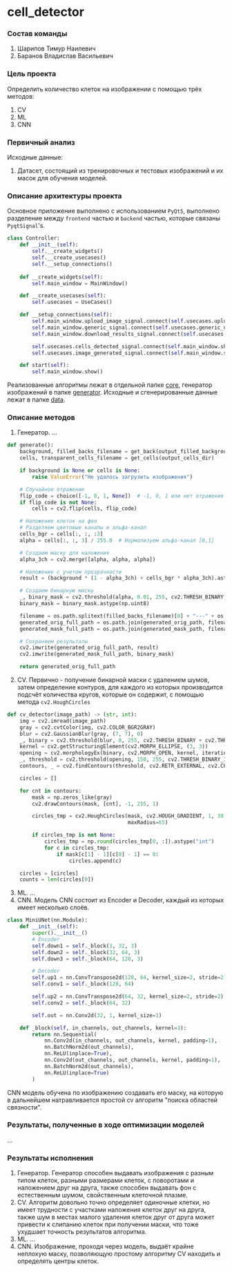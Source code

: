# cell_detector
### Состав команды
1. Шарипов Тимур Наилевич
2. Баранов Владислав Васильевич

### Цель проекта
Определить количество клеток на изображении с помощью трёх методов:
1. CV
2. ML
3. CNN

### Первичный анализ
Исходные данные:
1. Датасет, состоящий из тренировочных и тестовых изображений и их масок для обучения моделей.


### Описание архитектуры проекта
Основное приложение выполнено с использованием `PyQt5`, выполнено разделение между `frontend` частью и `backend` частью,
которые связаны `PyqtSignal`'s.

```python
class Controller:
    def __init__(self):
        self.__create_widgets()
        self.__create_usecases()
        self.__setup_connections()
        
    def __create_widgets(self):
        self.main_window = MainWindow()

    def __create_usecases(self):
        self.usecases = UseCases()

    def __setup_connections(self):
        self.main_window.upload_image_signal.connect(self.usecases.uploaded_image_usecase)
        self.main_window.generic_signal.connect(self.usecases.generic_usecase)
        self.main_window.download_results_signal.connect(self.usecases.download_results)

        self.usecases.cells_detected_signal.connect(self.main_window.show_results)
        self.usecases.image_generated_signal.connect(self.main_window.show_base_image)

    def start(self):
        self.main_window.show()
```

Реализованные алгоритмы лежат в отдельной папке [core](./core), генератор изображений в папке [generator](./generator).
Исходные и сгенерированные данные лежат в папке [data](./data).

### Описание методов
1. Генератор.  ...
```python
def generate():
    background, filled_backs_filename = get_back(output_filled_background_dir)
    cells, transparent_cells_filename = get_cells(output_cells_dir)

    if background is None or cells is None:
        raise ValueError("Не удалось загрузить изображения")

    # Случайное отражение
    flip_code = choice([-1, 0, 1, None])  # -1, 0, 1 или нет отражения
    if flip_code is not None:
        cells = cv2.flip(cells, flip_code)

    # Наложение клеток на фон
    # Разделяем цветовые каналы и альфа-канал
    cells_bgr = cells[:, :, :3]
    alpha = cells[:, :, 3] / 255.0  # Нормализуем альфа-канал [0,1]

    # Создаем маску для наложения
    alpha_3ch = cv2.merge([alpha, alpha, alpha])

    # Наложение с учетом прозрачности
    result = (background * (1 - alpha_3ch) + cells_bgr * alpha_3ch).astype(np.uint8)

    # Создаем бинарную маску
    _, binary_mask = cv2.threshold(alpha, 0.01, 255, cv2.THRESH_BINARY)
    binary_mask = binary_mask.astype(np.uint8)

    filename = os.path.splitext(filled_backs_filename)[0] + "---" + os.path.splitext(transparent_cells_filename)[0] + ".png"
    generated_orig_full_path = os.path.join(generated_orig_path, filename)
    generated_mask_full_path = os.path.join(generated_mask_path, filename)

    # Сохраняем результаты
    cv2.imwrite(generated_orig_full_path, result)
    cv2.imwrite(generated_mask_full_path, binary_mask)

    return generated_orig_full_path
```
2. CV. Первично - получение бинарной маски с удалением шумов, затем определение контуров, 
для каждого из которых производится подсчёт количества кругов, которые он содержит, с помощью метода `cv2.HoughCircles`
```python
def cv_detector(image_path) -> (str, int):
    img = cv2.imread(image_path)
    gray = cv2.cvtColor(img, cv2.COLOR_BGR2GRAY)
    blur = cv2.GaussianBlur(gray, (7, 7), 0)
    _, binary = cv2.threshold(blur, 0, 255, cv2.THRESH_BINARY + cv2.THRESH_OTSU)
    kernel = cv2.getStructuringElement(cv2.MORPH_ELLIPSE, (3, 3))
    opening = cv2.morphologyEx(binary, cv2.MORPH_OPEN, kernel, iterations=0)
    _, threshold = cv2.threshold(opening, 150, 255, cv2.THRESH_BINARY_INV)
    contours, _ = cv2.findContours(threshold, cv2.RETR_EXTERNAL, cv2.CHAIN_APPROX_SIMPLE)

    circles = []

    for cnt in contours:
        mask = np.zeros_like(gray)
        cv2.drawContours(mask, [cnt], -1, 255, 1)

        circles_tmp = cv2.HoughCircles(mask, cv2.HOUGH_GRADIENT, 1, 30, param1=150, param2=15, minRadius=30,
                                       maxRadius=65)

        if circles_tmp is not None:
            circles_tmp = np.round(circles_tmp[0, :]).astype("int")
            for c in circles_tmp:
                if mask[c[1] - 1][c[0] - 1] == 0:
                    circles.append(c)

    circles = [circles]
    counts = len(circles[0])
```
3. ML. ...
4. CNN. Модель CNN состоит из Encoder и Decoder, каждый из которых имеет несколько слоёв.
```python
class MiniUNet(nn.Module):
    def __init__(self):
        super().__init__()
        # Encoder
        self.down1 = self._block(3, 32, 3)
        self.down2 = self._block(32, 64, 3)
        self.down3 = self._block(64, 128, 3)

        # Decoder
        self.up1 = nn.ConvTranspose2d(128, 64, kernel_size=2, stride=2)
        self.conv1 = self._block(128, 64)

        self.up2 = nn.ConvTranspose2d(64, 32, kernel_size=2, stride=2)
        self.conv2 = self._block(64, 32)

        self.out = nn.Conv2d(32, 1, kernel_size=1)

    def _block(self, in_channels, out_channels, kernel=3):
        return nn.Sequential(
            nn.Conv2d(in_channels, out_channels, kernel, padding=1),
            nn.BatchNorm2d(out_channels),
            nn.ReLU(inplace=True),
            nn.Conv2d(out_channels, out_channels, kernel, padding=1),
            nn.BatchNorm2d(out_channels),
            nn.ReLU(inplace=True)
        )
```
CNN модель обучена по изображению создавать его маску, на которую в дальнейшем натравливается простой cv алгоритм "поиска областей связности".


### Результаты, полученные в ходе оптимизации моделей
...

### Результаты исполнения
1. Генератор. Генератор способен выдавать изображения с разным типом клеток, разными размерами клеток, с поворотами и наложением друг на друга,
также способен выдавать фон с естественным шумом, свойственным клеточной плазме.
2. CV. Алгоритм довольно точно определяет одиночные клетки, но имеет трудности с участками наложения клеток друг на друга,
также шум в местах малого удаления клеток друг от друга может привести к слипанию клеток при получении маски, что тоже ухудшает точность результатов алгоритма.
3. ML. ...
4. CNN. Изображение, проходя через модель, выдаёт крайне неплохую маску, позволяющую простому алгоритму CV
находить и определять центры клеток.





